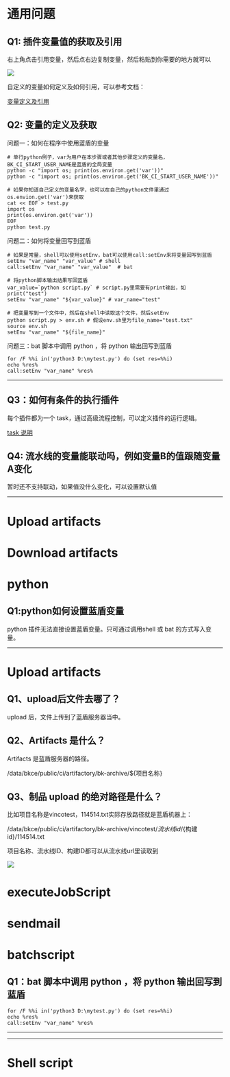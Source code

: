 # 通用问题

## Q1: 插件变量值的获取及引用

右上角点击引用变量，然后点右边复制变量，然后粘贴到你需要的地方就可以

![](D:\document\outline\document\reference\.gitbook\assets\wecom-temp-edfeb72810d972dae34d3f8d98232ec6.png)

自定义的变量如何定义及如何引用，可以参考文档：

[变量定义及引用](https://docs.bkci.net/overview/terminology/variables)

## Q2: 变量的定义及获取

问题一：如何在程序中使用蓝盾的变量

```
# 单行python例子，var为用户在本步骤或者其他步骤定义的变量名，BK_CI_START_USER_NAME是蓝盾的全局变量
python -c "import os; print(os.environ.get('var'))"
python -c "import os; print(os.environ.get('BK_CI_START_USER_NAME'))"

# 如果你知道自己定义的变量名字，也可以在自己的python文件里通过os.envion.get('var')来获取
cat << EOF > test.py
import os
print(os.environ.get('var'))
EOF
python test.py
```

问题二：如何将变量回写到蓝盾

```
# 如果是常量，shell可以使用setEnv，bat可以使用call:setEnv来将变量回写到蓝盾
setEnv "var_name" "var_value" # shell
call:setEnv "var_name" "var_value"  # bat

# 将python脚本输出结果写回蓝盾
var_value=`python script.py` # script.py里需要有print输出，如print("test")
setEnv "var_name" "${var_value}" # var_name="test"

# 把变量写到一个文件中，然后在shell中读取这个文件，然后setEnv
python script.py > env.sh # 假设env.sh里为file_name="test.txt"
source env.sh
setEnv "var_name" "${file_name}"
```

问题三：bat 脚本中调用 python ，将 python 输出回写到蓝盾

````
for /F %%i in('python3 D:\mytest.py') do (set res=%%i)
echo %res%
call:setEnv "var_name" %res%
````

---



## Q3：如何有条件的执行插件

每个插件都为一个 task，通过高级流程控制，可以定义插件的运行逻辑。

[task 说明](https://docs.bkci.net/overview/terminology/task)

## Q4: 流水线的变量能联动吗，例如变量B的值跟随变量A变化

暂时还不支持联动，如果值没什么变化，可以设置默认值

---

# Upload artifacts



# Download artifacts



# python

## Q1:python如何设置蓝盾变量

python 插件无法直接设置蓝盾变量。只可通过调用shell 或 bat 的方式写入变量。



---

# Upload artifacts

## Q1、upload后文件去哪了？

upload 后，文件上传到了蓝盾服务器当中。

## Q2、Artifacts 是什么？

Artifacts 是蓝盾服务器的路径。

 /data/bkce/public/ci/artifactory/bk-archive/${项目名称}

## Q3、制品 upload 的绝对路径是什么？

比如项目名称是vincotest，114514.txt实际存放路径就是蓝盾机器上：

/data/bkce/public/ci/artifactory/bk-archive/vincotest/${流水线id}/${构建id}/114514.txt

项目名称、流水线ID、构建ID都可以从流水线url里读取到

![](../../.gitbook/assets/image-20220607165825062.png)

# executeJobScript



# sendmail



# batchscript

## Q1：bat 脚本中调用 python ，将 python 输出回写到蓝盾

````
for /F %%i in('python3 D:\mytest.py') do (set res=%%i)
echo %res%
call:setEnv "var_name" %res%
````

---



---

# Shell script

